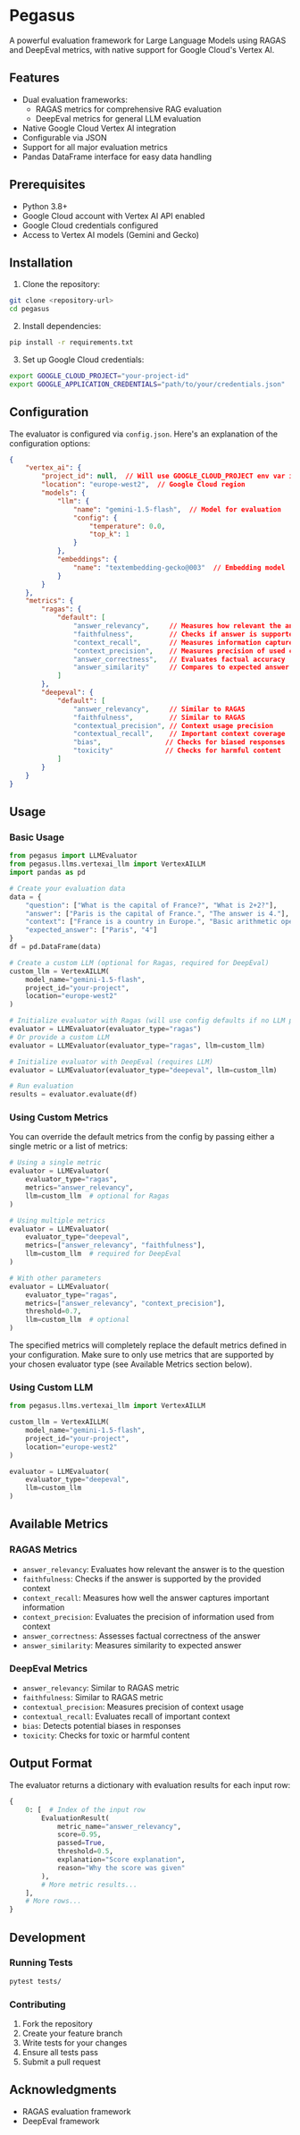 # Pegasus

A powerful evaluation framework for Large Language Models using RAGAS and DeepEval metrics, with native support for Google Cloud's Vertex AI.

## Features

- Dual evaluation frameworks:
  - RAGAS metrics for comprehensive RAG evaluation
  - DeepEval metrics for general LLM evaluation
- Native Google Cloud Vertex AI integration
- Configurable via JSON
- Support for all major evaluation metrics
- Pandas DataFrame interface for easy data handling

## Prerequisites

- Python 3.8+
- Google Cloud account with Vertex AI API enabled
- Google Cloud credentials configured
- Access to Vertex AI models (Gemini and Gecko)

## Installation

1. Clone the repository:
```bash
git clone <repository-url>
cd pegasus
```

2. Install dependencies:
```bash
pip install -r requirements.txt
```

3. Set up Google Cloud credentials:
```bash
export GOOGLE_CLOUD_PROJECT="your-project-id"
export GOOGLE_APPLICATION_CREDENTIALS="path/to/your/credentials.json"
```

## Configuration

The evaluator is configured via `config.json`. Here's an explanation of the configuration options:

```json
{
    "vertex_ai": {
        "project_id": null,  // Will use GOOGLE_CLOUD_PROJECT env var if null
        "location": "europe-west2",  // Google Cloud region
        "models": {
            "llm": {
                "name": "gemini-1.5-flash",  // Model for evaluation
                "config": {
                    "temperature": 0.0,
                    "top_k": 1
                }
            },
            "embeddings": {
                "name": "textembedding-gecko@003"  // Embedding model
            }
        }
    },
    "metrics": {
        "ragas": {
            "default": [
                "answer_relevancy",     // Measures how relevant the answer is
                "faithfulness",         // Checks if answer is supported by context
                "context_recall",       // Measures information capture
                "context_precision",    // Measures precision of used context
                "answer_correctness",   // Evaluates factual accuracy
                "answer_similarity"     // Compares to expected answer
            ]
        },
        "deepeval": {
            "default": [
                "answer_relevancy",     // Similar to RAGAS
                "faithfulness",         // Similar to RAGAS
                "contextual_precision", // Context usage precision
                "contextual_recall",    // Important context coverage
                "bias",                // Checks for biased responses
                "toxicity"             // Checks for harmful content
            ]
        }
    }
}
```

## Usage

### Basic Usage

```python
from pegasus import LLMEvaluator
from pegasus.llms.vertexai_llm import VertexAILLM
import pandas as pd

# Create your evaluation data
data = {
    "question": ["What is the capital of France?", "What is 2+2?"],
    "answer": ["Paris is the capital of France.", "The answer is 4."],
    "context": ["France is a country in Europe.", "Basic arithmetic operations."],
    "expected_answer": ["Paris", "4"]
}
df = pd.DataFrame(data)

# Create a custom LLM (optional for Ragas, required for DeepEval)
custom_llm = VertexAILLM(
    model_name="gemini-1.5-flash",
    project_id="your-project",
    location="europe-west2"
)

# Initialize evaluator with Ragas (will use config defaults if no LLM provided)
evaluator = LLMEvaluator(evaluator_type="ragas")
# Or provide a custom LLM
evaluator = LLMEvaluator(evaluator_type="ragas", llm=custom_llm)

# Initialize evaluator with DeepEval (requires LLM)
evaluator = LLMEvaluator(evaluator_type="deepeval", llm=custom_llm)

# Run evaluation
results = evaluator.evaluate(df)
```

### Using Custom Metrics

You can override the default metrics from the config by passing either a single metric or a list of metrics:

```python
# Using a single metric
evaluator = LLMEvaluator(
    evaluator_type="ragas",
    metrics="answer_relevancy",
    llm=custom_llm  # optional for Ragas
)

# Using multiple metrics
evaluator = LLMEvaluator(
    evaluator_type="deepeval",
    metrics=["answer_relevancy", "faithfulness"],
    llm=custom_llm  # required for DeepEval
)

# With other parameters
evaluator = LLMEvaluator(
    evaluator_type="ragas",
    metrics=["answer_relevancy", "context_precision"],
    threshold=0.7,
    llm=custom_llm  # optional
)
```

The specified metrics will completely replace the default metrics defined in your configuration. Make sure to only use metrics that are supported by your chosen evaluator type (see Available Metrics section below).

### Using Custom LLM

```python
from pegasus.llms.vertexai_llm import VertexAILLM

custom_llm = VertexAILLM(
    model_name="gemini-1.5-flash",
    project_id="your-project",
    location="europe-west2"
)

evaluator = LLMEvaluator(
    evaluator_type="deepeval",
    llm=custom_llm
)
```

## Available Metrics

### RAGAS Metrics
- `answer_relevancy`: Evaluates how relevant the answer is to the question
- `faithfulness`: Checks if the answer is supported by the provided context
- `context_recall`: Measures how well the answer captures important information
- `context_precision`: Evaluates the precision of information used from context
- `answer_correctness`: Assesses factual correctness of the answer
- `answer_similarity`: Measures similarity to expected answer

### DeepEval Metrics
- `answer_relevancy`: Similar to RAGAS metric
- `faithfulness`: Similar to RAGAS metric
- `contextual_precision`: Measures precision of context usage
- `contextual_recall`: Evaluates recall of important context
- `bias`: Detects potential biases in responses
- `toxicity`: Checks for toxic or harmful content

## Output Format

The evaluator returns a dictionary with evaluation results for each input row:

```python
{
    0: [  # Index of the input row
        EvaluationResult(
            metric_name="answer_relevancy",
            score=0.95,
            passed=True,
            threshold=0.5,
            explanation="Score explanation",
            reason="Why the score was given"
        ),
        # More metric results...
    ],
    # More rows...
}
```

## Development

### Running Tests

```bash
pytest tests/
```

### Contributing

1. Fork the repository
2. Create your feature branch
3. Write tests for your changes
4. Ensure all tests pass
5. Submit a pull request

## Acknowledgments

- RAGAS evaluation framework
- DeepEval framework